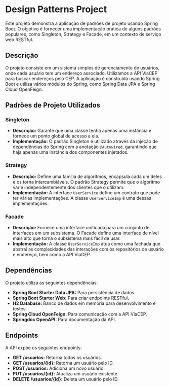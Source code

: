 # Design Patterns Project

Este projeto demonstra a aplicação de padrões de projeto usando Spring Boot. O objetivo é fornecer uma implementação prática de alguns padrões populares, como Singleton, Strategy e Facade, em um contexto de serviço web RESTful.

## Descrição

O projeto consiste em um sistema simples de gerenciamento de usuários, onde cada usuário tem um endereço associado. Utilizamos a API ViaCEP para buscar endereços pelo CEP. A aplicação é construída usando Spring Boot e utiliza vários módulos do Spring, como Spring Data JPA e Spring Cloud OpenFeign.

## Padrões de Projeto Utilizados

### Singleton

- **Descrição:** Garante que uma classe tenha apenas uma instância e fornece um ponto global de acesso a ela.
- **Implementação:** O padrão Singleton é utilizado através da injeção de dependências do Spring com a anotação `@Autowired`, garantindo que haja apenas uma instância dos componentes injetados.

### Strategy

- **Descrição:** Define uma família de algoritmos, encapsula cada um deles e os torna intercambiáveis. O padrão Strategy permite que o algoritmo varie independentemente dos clientes que o utilizam.
- **Implementação:** A interface `UserService` define um contrato que pode ter várias implementações. A classe `UserServiceImp` é uma dessas implementações.

### Facade

- **Descrição:** Fornece uma interface unificada para um conjunto de interfaces em um subsistema. O Facade define uma interface de nível mais alto que torna o subsistema mais fácil de usar.
- **Implementação:** A classe `UserServiceImp` atua como uma fachada que abstrai as complexidades das interações com os repositórios de usuário e endereço, bem como a API ViaCEP.

## Dependências

O projeto utiliza as seguintes dependências:

- **Spring Boot Starter Data JPA:** Para persistência de dados.
- **Spring Boot Starter Web:** Para criar endpoints RESTful.
- **H2 Database:** Banco de dados em memória para desenvolvimento e testes.
- **Spring Cloud OpenFeign:** Para comunicação com a API ViaCEP.
- **Springdoc OpenAPI:** Para documentação da API.

## Endpoints

A API expõe os seguintes endpoints:

- **GET /usuarios:** Retorna todos os usuários.
- **GET /usuarios/{id}:** Retorna um usuário pelo ID.
- **POST /usuarios:** Adiciona um novo usuário.
- **PUT /usuarios/{id}:** Atualiza um usuário existente.
- **DELETE /usuarios/{id}:** Deleta um usuário pelo ID.
